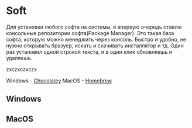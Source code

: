 # Soft

Для установки любого софта на системы, я впервую очередь ставлю консольные репозитории софта\(Package Manager\). Это такая база софта, которую можно менеджить через консоль. Быстро и удобно, не нужно открывать бразуер, искать и скачивать инсталлятор и тд. Один раз установил одной строкой текста, и в один клик обновляешь и удаляешь.

zxczxczxczx

Windows - [Chocolatey](https://chocolatey.org/) MacOS - [Homebrew](https://brew.sh//)

## Windows

## MacOS


